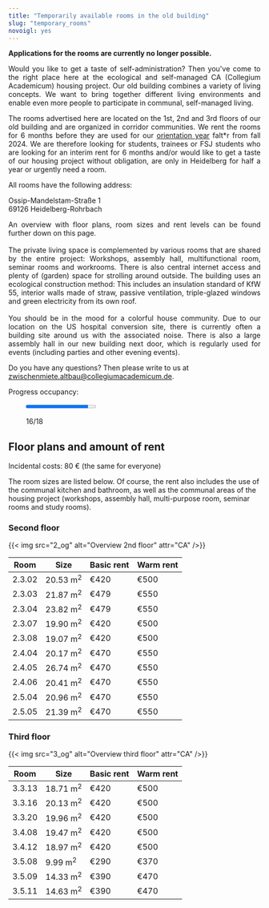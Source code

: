 ```yaml
---
title: "Temporarily available rooms in the old building"
slug: "temporary_rooms"
novoigl: yes
---
```


**Applications for the rooms are currently no longer possible.**

<p style="text-align:justify">
Would you like to get a taste of self-administration? Then you've come to the right place here at the ecological and
self-managed CA (Collegium Academicum) housing project. Our old building combines a variety of living concepts.
We want to bring together different living environments and enable even more people to participate in communal, self-managed living.
</p>

<div class="color-block">
<p style="text-align:justify">
The rooms advertised here are located on the 1st, 2nd and 3rd floors of our old building and are organized in corridor
communities. We rent the rooms for 6 months before they are used for our <a href="/orientierungsjahr">orientation year</a>
falt*r from fall 2024.
We are therefore looking for students, trainees or FSJ students who are looking for an interim rent for 6 months
and/or would like to get a taste of our housing project without obligation, are only in Heidelberg for half a year or
urgently need a room.
</p>
</div>

<p style="text-align:justify">
</p>

All rooms have the following address:

Ossip-Mandelstam-Straße 1 \
69126 Heidelberg-Rohrbach
</p>

<p style="text-align:justify">
An overview with floor plans, room sizes and rent levels can be found further down on this page.
<br><br>
The private living space is complemented by various rooms that are shared by the entire project:
Workshops, assembly hall, multifunctional room, seminar rooms and workrooms.
There is also central internet access and plenty of (garden) space for strolling around outside.
The building uses an ecological construction method: This includes an insulation standard of KfW 55, interior
walls made of straw, passive ventilation, triple-glazed windows and green electricity from its own roof.
<br><br>
You should be in the mood for a colorful house community. Due to our location on the US hospital conversion site, there is currently often a building site around us with the associated noise. There is also a large assembly hall in our new building next door, which is regularly used for events (including parties and other evening events).
</p>

Do you have any questions? Then please write to us at zwischenmiete.altbau@collegiumacademicum.de.


<!-- Would you like to be part of our project and can you imagine living here for six months?

<div class="buttons is-centered">
    <a href="{{< relref "/bewerbung_befristet" >}}" class="button is-medium is-primary">
        <span class="icon">
            <i class="icon-home"></i>
        </span>
        <span>Apply now!</span>
    </a>
</div>

<p style="text-align:justify">
The next step in the application process is a 15-minute online interview. Once you have been accepted by us, you can come by for a viewing and then choose a room.
</p>-->

Progress occupancy:
<div style="width:86%; margin-left:7%; margin-bottom:0px; margin-top:0px">
<div class="progress-wrapperEinzug">
  <progress class="progress is-large is-primary" value="16" max="18"></progress>
  <p class="progress-value has-text-white" style="--progressing: 180;"> 16/18 </p>
</div>
</div>

## Floor plans and amount of rent

Incidental costs: 80 € (the same for everyone)

The room sizes are listed below. Of course, the rent also includes the use of the communal kitchen and bathroom, as well as the communal areas of the housing project (workshops, assembly hall, multi-purpose room, seminar rooms and study rooms).

### Second floor

{{< img src="2_og" alt="Overview 2nd floor" attr="CA" />}}

| Room | Size | Basic rent | Warm rent |
|--------------------------|----------------|------------------|--------------------------------------|
|2.3.02|20.53 m<sup>2</sup>|€420|€500|
|2.3.03|21.87 m<sup>2</sup>|€479|€550|
|2.3.04|23.82 m<sup>2</sup>|€479|€550|
|2.3.07|19.90 m<sup>2</sup>|€420|€500|
|2.3.08|19.07 m<sup>2</sup>|€420|€500|
|2.4.04|20.17 m<sup>2</sup>|€470|€550|
|2.4.05|26.74 m<sup>2</sup>|€470|€550|
|2.4.06|20.41 m<sup>2</sup>|€470|€550|
|2.5.04|20.96 m<sup>2</sup>|€470|€550|
|2.5.05|21.39 m<sup>2</sup>|€470|€550|

### Third floor

{{< img src="3_og" alt="Overview third floor" attr="CA" />}}

| Room | Size | Basic rent | Warm rent |
|--------------------------|----------------|------------------|--------------------------------------|
|3.3.13|18.71 m<sup>2</sup>|€420|€500|
|3.3.16|20.13 m<sup>2</sup>|€420|€500|
|3.3.20|19.96 m<sup>2</sup>|€420|€500|
|3.4.08|19.47 m<sup>2</sup>|€420|€500|
|3.4.12|18.97 m<sup>2</sup>|€420|€500|
|3.5.08| 9.99 m<sup>2</sup>|€290|€370|
|3.5.09|14.33 m<sup>2</sup>|€390|€470|
|3.5.11|14.63 m<sup>2</sup>|€390|€470|
